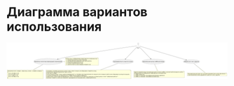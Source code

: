 # Диаграмма вариантов использования
<a name="class">![Image alt](https://github.com/mseleznevv/avm_fool_game/blob/main/docs/sourses/UseCaseSource.png)</a>